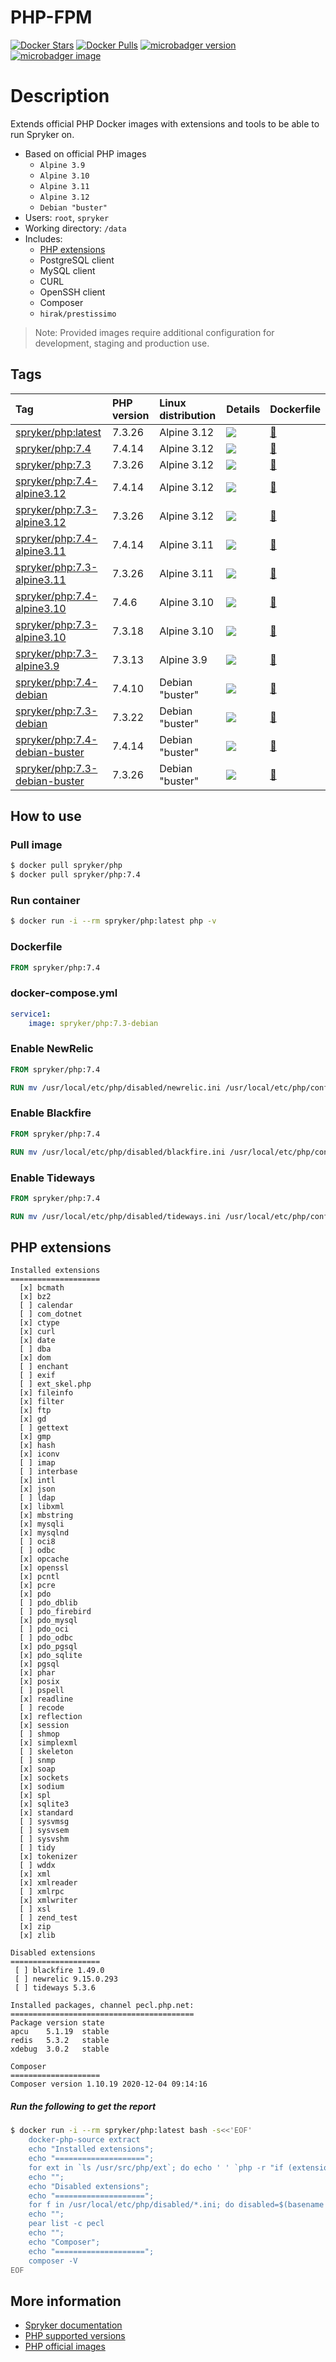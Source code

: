 # PHP-FPM

[![Docker Stars](https://img.shields.io/docker/stars/spryker/php.svg)](https://store.docker.com/community/images/spryker/php)
[![Docker Pulls](https://img.shields.io/docker/pulls/spryker/php.svg)](https://store.docker.com/community/images/spryker/php)
[![microbadger version](https://images.microbadger.com/badges/version/spryker/php.svg)](https://microbadger.com/images/spryker/php "Get your own version badge on microbadger.com")
[![microbadger image](https://images.microbadger.com/badges/image/spryker/php.svg)](https://microbadger.com/images/spryker/php "Get your own image badge on microbadger.com")

# Description

Extends official PHP Docker images with extensions and tools to be able to run Spryker on.

* Based on official PHP images
  * `Alpine 3.9`
  * `Alpine 3.10`
  * `Alpine 3.11`
  * `Alpine 3.12`
  * `Debian "buster"`
* Users: `root`, `spryker`
* Working directory: `/data`
* Includes:
  * [PHP extensions](#php-extensions)
  * PostgreSQL client
  * MySQL client
  * CURL
  * OpenSSH client
  * Composer
  * `hirak/prestissimo`

> Note: Provided images require additional configuration for development, staging and production use.

## Tags

| Tag | PHP version | Linux distribution | Details | Dockerfile |
| :------------- | :------------- | :------------- | :------------- | :------------- |
| [spryker/php:latest](https://hub.docker.com/r/spryker/php/tags?name=latest) | 7.3.26 | Alpine 3.12 |[![](https://images.microbadger.com/badges/image/spryker/php:latest.svg)](https://microbadger.com/images/spryker/php:latest "Get your own image badge on microbadger.com") | [:link:](https://github.com/spryker/docker-php/blob/master/alpine/3.10/7.3/Dockerfile) |
| [spryker/php:7.4](https://hub.docker.com/r/spryker/php/tags?name=7.4)  | 7.4.14 | Alpine 3.12 |[![](https://images.microbadger.com/badges/image/spryker/php:7.4.svg)](https://microbadger.com/images/spryker/php:7.4 "Get your own image badge on microbadger.com") | [:link:](https://github.com/spryker/docker-php/blob/master/alpine/3.10/7.4/Dockerfile) |
| [spryker/php:7.3](https://hub.docker.com/r/spryker/php/tags?name=7.3)  | 7.3.26 | Alpine 3.12 |[![](https://images.microbadger.com/badges/image/spryker/php:7.3.svg)](https://microbadger.com/images/spryker/php:7.3 "Get your own image badge on microbadger.com") | [:link:](https://github.com/spryker/docker-php/blob/master/alpine/3.10/7.3/Dockerfile) |
| [spryker/php:7.4-alpine3.12](https://hub.docker.com/r/spryker/php/tags?name=7.4-alpine3.12)  | 7.4.14 | Alpine 3.12 |[![](https://images.microbadger.com/badges/image/spryker/php:7.4-alpine3.12.svg)](https://microbadger.com/images/spryker/php:7.4-alpine3.12 "Get your own image badge on microbadger.com") | [:link:](https://github.com/spryker/docker-php/blob/master/alpine/3.12/7.4/Dockerfile) |
| [spryker/php:7.3-alpine3.12](https://hub.docker.com/r/spryker/php/tags?name=7.3-alpine3.12)  | 7.3.26 | Alpine 3.12 |[![](https://images.microbadger.com/badges/image/spryker/php:7.3-alpine3.12.svg)](https://microbadger.com/images/spryker/php:7.3-alpine3.12 "Get your own image badge on microbadger.com") | [:link:](https://github.com/spryker/docker-php/blob/master/alpine/3.12/7.3/Dockerfile) |
| [spryker/php:7.4-alpine3.11](https://hub.docker.com/r/spryker/php/tags?name=7.4-alpine3.11)  | 7.4.14 | Alpine 3.11 |[![](https://images.microbadger.com/badges/image/spryker/php:7.4-alpine3.11.svg)](https://microbadger.com/images/spryker/php:7.4-alpine3.11 "Get your own image badge on microbadger.com") | [:link:](https://github.com/spryker/docker-php/blob/master/alpine/3.11/7.4/Dockerfile) |
| [spryker/php:7.3-alpine3.11](https://hub.docker.com/r/spryker/php/tags?name=7.3-alpine3.11)  | 7.3.26 | Alpine 3.11 |[![](https://images.microbadger.com/badges/image/spryker/php:7.3-alpine3.11.svg)](https://microbadger.com/images/spryker/php:7.3-alpine3.11 "Get your own image badge on microbadger.com") | [:link:](https://github.com/spryker/docker-php/blob/master/alpine/3.11/7.3/Dockerfile) |
| [spryker/php:7.4-alpine3.10](https://hub.docker.com/r/spryker/php/tags?name=7.4-alpine3.10)  | 7.4.6 | Alpine 3.10 |[![](https://images.microbadger.com/badges/image/spryker/php:7.4-alpine3.10.svg)](https://microbadger.com/images/spryker/php:7.4-alpine3.10 "Get your own image badge on microbadger.com") | [:link:](https://github.com/spryker/docker-php/blob/master/alpine/3.10/7.4/Dockerfile) |
| [spryker/php:7.3-alpine3.10](https://hub.docker.com/r/spryker/php/tags?name=7.3-alpine3.10)  | 7.3.18 | Alpine 3.10 |[![](https://images.microbadger.com/badges/image/spryker/php:7.3-alpine3.10.svg)](https://microbadger.com/images/spryker/php:7.3-alpine3.10 "Get your own image badge on microbadger.com") | [:link:](https://github.com/spryker/docker-php/blob/master/alpine/3.10/7.3/Dockerfile) |
| [spryker/php:7.3-alpine3.9](https://hub.docker.com/r/spryker/php/tags?name=7.3-alpine3.9)  | 7.3.13 | Alpine 3.9 |[![](https://images.microbadger.com/badges/image/spryker/php:7.3-alpine3.9.svg)](https://microbadger.com/images/spryker/php:7.3-alpine3.9 "Get your own image badge on microbadger.com") | [:link:](https://github.com/spryker/docker-php/blob/master/alpine/3.9/7.3/Dockerfile) |
| [spryker/php:7.4-debian](https://hub.docker.com/r/spryker/php/tags?name=7.4-debian)  | 7.4.10 | Debian "buster" |[![](https://images.microbadger.com/badges/image/spryker/php:7.4-debian.svg)](https://microbadger.com/images/spryker/php:7.4-debian "Get your own image badge on microbadger.com") | [:link:](https://github.com/spryker/docker-php/blob/master/debian/7.4/Dockerfile) |
| [spryker/php:7.3-debian](https://hub.docker.com/r/spryker/php/tags?name=7.3-debian)  | 7.3.22 | Debian "buster"| [![](https://images.microbadger.com/badges/image/spryker/php:7.3-debian.svg)](https://microbadger.com/images/spryker/php:7.3-debian "Get your own image badge on microbadger.com") | [:link:](https://github.com/spryker/docker-php/blob/master/debian/7.3/Dockerfile) |
| [spryker/php:7.4-debian-buster](https://hub.docker.com/r/spryker/php/tags?name=7.4-debian-buster)  | 7.4.14 | Debian "buster" |[![](https://images.microbadger.com/badges/image/spryker/php:7.4-debian.svg)](https://microbadger.com/images/spryker/php:7.4-debian "Get your own image badge on microbadger.com") | [:link:](https://github.com/spryker/docker-php/blob/master/debian/7.4/Dockerfile) |
| [spryker/php:7.3-debian-buster](https://hub.docker.com/r/spryker/php/tags?name=7.3-debian-buster)  | 7.3.26 | Debian "buster"| [![](https://images.microbadger.com/badges/image/spryker/php:7.3-debian.svg)](https://microbadger.com/images/spryker/php:7.3-debian "Get your own image badge on microbadger.com") | [:link:](https://github.com/spryker/docker-php/blob/master/debian/7.3/Dockerfile) |

## How to use

### Pull image
```bash
$ docker pull spryker/php
$ docker pull spryker/php:7.4
```

### Run container
```bash
$ docker run -i --rm spryker/php:latest php -v
```

### Dockerfile
```dockerfile
FROM spryker/php:7.4
```

### docker-compose.yml
```yaml
service1:
    image: spryker/php:7.3-debian
```

### Enable NewRelic
```dockerfile
FROM spryker/php:7.4

RUN mv /usr/local/etc/php/disabled/newrelic.ini /usr/local/etc/php/conf.d/90-newrelic.ini
```

### Enable Blackfire
```dockerfile
FROM spryker/php:7.4

RUN mv /usr/local/etc/php/disabled/blackfire.ini /usr/local/etc/php/conf.d/90-blackfire.ini
```

### Enable Tideways
```dockerfile
FROM spryker/php:7.4

RUN mv /usr/local/etc/php/disabled/tideways.ini /usr/local/etc/php/conf.d/90-tideways.ini
```

## PHP extensions

```
Installed extensions
====================
  [x] bcmath
  [x] bz2
  [ ] calendar
  [ ] com_dotnet
  [x] ctype
  [x] curl
  [x] date
  [ ] dba
  [x] dom
  [ ] enchant
  [ ] exif
  [ ] ext_skel.php
  [x] fileinfo
  [x] filter
  [x] ftp
  [x] gd
  [ ] gettext
  [x] gmp
  [x] hash
  [x] iconv
  [ ] imap
  [ ] interbase
  [x] intl
  [x] json
  [ ] ldap
  [x] libxml
  [x] mbstring
  [x] mysqli
  [x] mysqlnd
  [ ] oci8
  [ ] odbc
  [x] opcache
  [x] openssl
  [x] pcntl
  [x] pcre
  [x] pdo
  [ ] pdo_dblib
  [ ] pdo_firebird
  [x] pdo_mysql
  [ ] pdo_oci
  [ ] pdo_odbc
  [x] pdo_pgsql
  [x] pdo_sqlite
  [x] pgsql
  [x] phar
  [x] posix
  [ ] pspell
  [x] readline
  [ ] recode
  [x] reflection
  [x] session
  [ ] shmop
  [x] simplexml
  [ ] skeleton
  [ ] snmp
  [x] soap
  [x] sockets
  [x] sodium
  [x] spl
  [x] sqlite3
  [x] standard
  [ ] sysvmsg
  [ ] sysvsem
  [ ] sysvshm
  [ ] tidy
  [x] tokenizer
  [ ] wddx
  [x] xml
  [x] xmlreader
  [ ] xmlrpc
  [x] xmlwriter
  [ ] xsl
  [ ] zend_test
  [x] zip
  [x] zlib

Disabled extensions
====================
 [ ] blackfire 1.49.0
 [ ] newrelic 9.15.0.293
 [ ] tideways 5.3.6 

Installed packages, channel pecl.php.net:
=========================================
Package version state
apcu    5.1.19  stable
redis   5.3.2   stable
xdebug  3.0.2   stable

Composer
====================
Composer version 1.10.19 2020-12-04 09:14:16
```
##### Run the following to get the report
```bash
$ docker run -i --rm spryker/php:latest bash -s<<'EOF'
    docker-php-source extract
    echo "Installed extensions";
    echo "====================";
    for ext in `ls /usr/src/php/ext`; do echo ' ' `php -r "if (extension_loaded('$ext' !== 'opcache' ? '$ext' : 'Zend OPcache')) { echo '[x] $ext'; } else { echo '[ ] $ext'; }"`; done
    echo "";
    echo "Disabled extensions";
    echo "====================";
    for f in /usr/local/etc/php/disabled/*.ini; do disabled=$(basename $f | sed -e 's/\.ini$//'); echo " [ ] ${disabled} $(PHP_INI_SCAN_DIR=:/usr/local/etc/php/disabled php -r "echo phpversion('${disabled}');")"; done
    echo "";
    pear list -c pecl
    echo "";
    echo "Composer";
    echo "====================";
    composer -V
EOF
```

## More information
* [Spryker documentation](https://documentation.spryker.com)
* [PHP supported versions](http://php.net/supported-versions.php)
* [PHP official images](https://github.com/docker-library/php)
